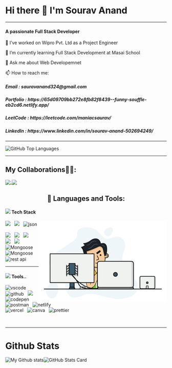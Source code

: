 # Hi there 👋 I'm Sourav Anand
<hr>
                                             <h4>A passionate Full Stack Developer</h2>

🔭 I’ve worked on Wipro Pvt. Ltd as a Project Engineer

🌱 I’m currently learning Full Stack Development at Masai School

 💬 Ask me about Web Developemnet
 
 📫 How to reach me: 

  <h5>Email : sauravanand324@gmail.com</h5>
  
  <h5>Portfolio : https://65d09709bb272e8fb82f8439--funny-souffle-eb2cd6.netlify.app/</h5>
  
  <h5>LeetCode : https://leetcode.com/maniacsaurav/</h5>

  <h5>LinkedIn : https://www.linkedin.com/in/sourav-anand-502694249/</h5>
  <hr>
  
   <img id="github-top-langs" src="https://github-readme-stats.vercel.app/api/top-langs/?username=SouravAnand-16&theme=react&layout=compact" alt="GitHub Top Languages"   border-radius="40px" width="800px" height="200px">
   <hr>
   <h2>My Collaborations👨‍💻:</h2>
   
<div aling="center">
<a href="https://github.com/Saurabh8657/Team_kushal_koder">
  <img align="center" src="https://github-readme-stats.vercel.app/api/pin/?username=saurabh8657&repo=Team_kushal_koder&theme=ayu-mirage&layout=compact" />
</a>
  </a>
    <a href="https://github.com/ShlokGaikwad/collab_project">
      <img align="center" src="https://github-readme-stats.vercel.app/api/pin/?username=ShlokGaikwad&repo=collab_project&theme=ayu-mirage&layout=compact" />
    </a>
</div>


<h2 align="center">🚀 Languages and Tools: </h2>
 
<h4><img src="https://media.giphy.com/media/iY8CRBdQXODJSCERIr/giphy.gif" width="30px">&nbsp;Tech Stack</h4>
 <img align="right" alt="Coding" width="400" src="https://github.com/Saurabh8657/Saurabh8657/blob/main/hadder.gif">
<p>
 <img src="https://img.shields.io/badge/html5%20-%23e34f26.svg?&style=for-the-badge&logo=html5&logoColor=white" />&nbsp;&nbsp;
 <img src="https://img.shields.io/badge/css3%20-%231572B6.svg?&style=for-the-badge&logo=css3&logoColor=white" />&nbsp;&nbsp;
<img src="https://img.shields.io/badge/Node.js-43853D?style=for-the-badge&logo=node.js&logoColor=white" alt="json" />&nbsp;&nbsp;
 <br/>
<img src="https://img.shields.io/badge/express.js-%23404d59.svg?style=for-the-badge&logo=express&logoColor=%2361DAFB" />&nbsp;&nbsp;
<img src="https://img.shields.io/badge/MongoDB-%234ea94b.svg?style=for-the-badge&logo=mongodb&logoColor=white" />&nbsp;&nbsp;
<img src="https://img.shields.io/badge/NPM-%23000000.svg?style=for-the-badge&logo=npm&logoColor=white" />&nbsp;&nbsp;
<br/>
<img src="https://img.shields.io/badge/javascript%20-%23F7DF1.svg?&style=for-the-badge&logo=javascript&logoColor=white" />&nbsp;&nbsp;
<img src="https://img.shields.io/badge/bootstrap-%23563D7C.svg?style=for-the-badge&logo=bootstrap&logoColor=white" />&nbsp;&nbsp;
<img src="https://img.shields.io/badge/SQL-4EA94B?style=for-the-badge&logo=Mongoose&logoColor=white" alt="Mongoose"/>
<!-- <img src="https://img.shields.io/badge/mui-%231572B6.svg?style=for-the-badge&logo=mui&logoColor=white" />&nbsp;&nbsp; -->
 <br/>
 <img src="https://img.shields.io/badge/Mongoose-%23000000.svg?style=for-the-badge&logo=flask&logoColor=white" align="center" alt="Mongoose"/>
  <img src="https://img.shields.io/badge/rest api-%23323330.svg?style=for-the-badge&logo=express&logoColor=white" align="center" alt="rest api"/>
<br/>
</p>
<hr>
 
<h4><img src="https://media.giphy.com/media/iY8CRBdQXODJSCERIr/giphy.gif" width="30px">&nbsp;Tools..</h4>
<p>
  <img src="https://img.shields.io/badge/VSCode-0078D4?style=for-the-badge&logo=visual%20studio%20code&logoColor=white" alt="vscode" />&nbsp;&nbsp;
  <img src="https://img.shields.io/badge/GitHub-100000?style=for-the-badge&logo=github&logoColor=white" alt="github"/>&nbsp;&nbsp;
  <img src="https://img.shields.io/badge/Git%20-%23F7DF1E.svg?&style=for-the-badge&color=blue&logo=Git&logoColor=white" />&nbsp;&nbsp;
 <br/>
 <img src="https://img.shields.io/badge/Codepen-000000?style=for-the-badge&logo=codepen&logoColor=white" alt="codepen" />&nbsp;&nbsp;
 <img src="https://img.shields.io/badge/Postman-FF6C37?style=for-the-badge&logo=Postman&logoColor=white" alt="postman"/>&nbsp;&nbsp;
 <img src="https://img.shields.io/badge/Netlify-00C7B7?style=for-the-badge&logo=netlify&logoColor=white" alt="netlify" />&nbsp;&nbsp;
  <br/>
  <img src="https://img.shields.io/badge/Vercel-000000?style=for-the-badge&logo=vercel&logoColor=white" alt="vercel" />&nbsp;&nbsp;
  <img src="https://img.shields.io/badge/Canva-%2300C4CC.svg?&style=for-the-badge&logo=Canva&logoColor=white" alt="canva" />&nbsp;&nbsp;
  <img src="https://img.shields.io/badge/prettier-1A2C34?style=for-the-badge&logo=prettier&logoColor=F7BA3E" alt="prettier" />&nbsp;&nbsp;
</p>
<!-- <br/>
<hr> -->
</div>
<br/>
<hr>

  <h1>Github Stats</h1>


 <div display="flex">
    <img alt="My Github stats" align="left" src="https://github-readme-streak-stats.herokuapp.com/?user=SouravAnand-16&theme=react&layout=compact" />

   <img id="github-stats-card" src="https://github-readme-stats.vercel.app/api/?username=SouravAnand-16&show_icons=true&theme=react&layout=compact" alt="GitHub Stats Card"  aling="right">
 </div> 
